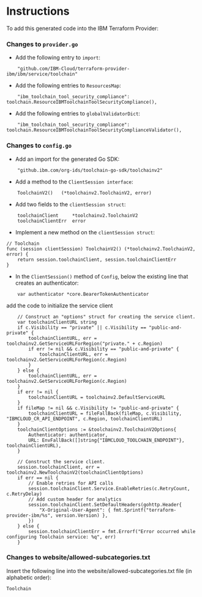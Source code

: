 # Instructions

To add this generated code into the IBM Terraform Provider:

### Changes to `provider.go`

- Add the following entry to `import`:
```
	"github.com/IBM-Cloud/terraform-provider-ibm/ibm/service/toolchain"
```

- Add the following entries to `ResourcesMap`:
```
    "ibm_toolchain_tool_security_compliance": toolchain.ResourceIBMToolchainToolSecurityCompliance(),
```

- Add the following entries to `globalValidatorDict`:
``` 
    "ibm_toolchain_tool_security_compliance": toolchain.ResourceIBMToolchainToolSecurityComplianceValidator(),
```

### Changes to `config.go`

- Add an import for the generated Go SDK:
```
    "github.ibm.com/org-ids/toolchain-go-sdk/toolchainv2"
```

- Add a method to the `ClientSession interface`:
```
    ToolchainV2()   (*toolchainv2.ToolchainV2, error)
```

- Add two fields to the `clientSession struct`:
```
    toolchainClient     *toolchainv2.ToolchainV2
    toolchainClientErr  error
```

- Implement a new method on the `clientSession struct`:
```
// Toolchain
func (session clientSession) ToolchainV2() (*toolchainv2.ToolchainV2, error) {
    return session.toolchainClient, session.toolchainClientErr
}
```

- In the `ClientSession()` method of `Config`, below the existing line that creates an authenticator:
```
    var authenticator *core.BearerTokenAuthenticator
```
  add the code to initialize the service client
```
    // Construct an "options" struct for creating the service client.
    var toolchainClientURL string
    if c.Visibility == "private" || c.Visibility == "public-and-private" {
        toolchainClientURL, err = toolchainv2.GetServiceURLForRegion("private." + c.Region)
        if err != nil && c.Visibility == "public-and-private" {
            toolchainClientURL, err = toolchainv2.GetServiceURLForRegion(c.Region)
        }
    } else {
        toolchainClientURL, err = toolchainv2.GetServiceURLForRegion(c.Region)
    }
    if err != nil {
        toolchainClientURL = toolchainv2.DefaultServiceURL
    }
    if fileMap != nil && c.Visibility != "public-and-private" {
		toolchainClientURL = fileFallBack(fileMap, c.Visibility, "IBMCLOUD_CR_API_ENDPOINT", c.Region, toolchainClientURL)
	}
    toolchainClientOptions := &toolchainv2.ToolchainV2Options{
        Authenticator: authenticator,
        URL: EnvFallBack([]string{"IBMCLOUD_TOOLCHAIN_ENDPOINT"}, toolchainClientURL),
    }

    // Construct the service client.
    session.toolchainClient, err = toolchainv2.NewToolchainV2(toolchainClientOptions)
    if err == nil {
        // Enable retries for API calls
        session.toolchainClient.Service.EnableRetries(c.RetryCount, c.RetryDelay)
        // Add custom header for analytics
        session.toolchainClient.SetDefaultHeaders(gohttp.Header{
            "X-Original-User-Agent": { fmt.Sprintf("terraform-provider-ibm/%s", version.Version) },
        })
    } else {
        session.toolchainClientErr = fmt.Errorf("Error occurred while configuring Toolchain service: %q", err)
    }
```

### Changes to website/allowed-subcategories.txt  

Insert the following line into the website/allowed-subcategories.txt file (in alphabetic order):

```
Toolchain
``` 
